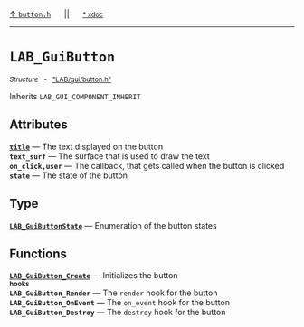 [&#8593; `button.h`](LAB--gui--buttonh.md)&nbsp;&nbsp;&nbsp;&nbsp;&nbsp;&nbsp;||&nbsp;&nbsp;&nbsp;&nbsp;&nbsp;&nbsp;<small>[\* xdoc](../xdoc/LAB\gui.xmd#L51)</small>
***

# `LAB_GuiButton`
<small>*Structure* &nbsp; - &nbsp; ["LAB/gui/button.h"](../include/LAB/gui/button.h)</small>  

Inherits `LAB_GUI_COMPONENT_INHERIT`

## Attributes
**[`title`](LAB--gui--buttonh--lab_guibutton--title.md)** &#8213; The text displayed on the button  
**`text_surf`** &#8213; The surface that is used to draw the text  
**`on_click,user`** &#8213; The callback, that gets called when the button is clicked  
**`state`** &#8213; The state of the button  
## Type
**[`LAB_GuiButtonState`](LAB--gui--buttonh--lab_guibutton--lab_guibuttonstate.md)** &#8213; Enumeration of the button states  
## Functions
**[`LAB_GuiButton_Create`](LAB--gui--buttonh--lab_guibutton--lab_guibutton_create.md)** &#8213; Initializes the button  
<small>**hooks**</small>  
**`LAB_GuiButton_Render`** &#8213; The `render` hook for the button  
**`LAB_GuiButton_OnEvent`** &#8213; The `on_event` hook for the button  
**`LAB_GuiButton_Destroy`** &#8213; The `destroy` hook for the button  
